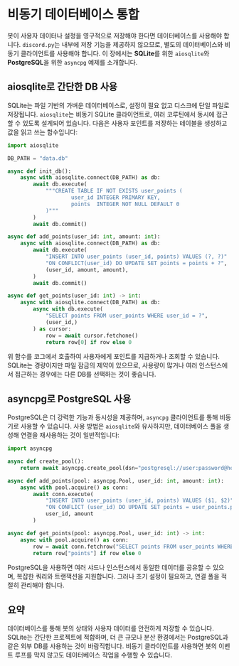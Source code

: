 # 비동기 데이터베이스 통합

봇이 사용자 데이터나 설정을 영구적으로 저장해야 한다면 데이터베이스를 사용해야 합니다. `discord.py`는 내부에 저장 기능을 제공하지 않으므로, 별도의 데이터베이스와 비동기 클라이언트를 사용해야 합니다. 이 장에서는 **SQLite**를 위한 `aiosqlite`와 **PostgreSQL**을 위한 `asyncpg` 예제를 소개합니다.

## aiosqlite로 간단한 DB 사용

SQLite는 파일 기반의 가벼운 데이터베이스로, 설정이 필요 없고 디스크에 단일 파일로 저장됩니다. `aiosqlite`는 비동기 SQLite 클라이언트로, 여러 코루틴에서 동시에 접근할 수 있도록 설계되어 있습니다. 다음은 사용자 포인트를 저장하는 테이블을 생성하고 값을 읽고 쓰는 함수입니다:

```python
import aiosqlite

DB_PATH = "data.db"

async def init_db():
    async with aiosqlite.connect(DB_PATH) as db:
        await db.execute(
            """CREATE TABLE IF NOT EXISTS user_points (
                    user_id INTEGER PRIMARY KEY,
                    points  INTEGER NOT NULL DEFAULT 0
            )"""
        )
        await db.commit()

async def add_points(user_id: int, amount: int):
    async with aiosqlite.connect(DB_PATH) as db:
        await db.execute(
            "INSERT INTO user_points (user_id, points) VALUES (?, ?)"
            "ON CONFLICT(user_id) DO UPDATE SET points = points + ?",
            (user_id, amount, amount),
        )
        await db.commit()

async def get_points(user_id: int) -> int:
    async with aiosqlite.connect(DB_PATH) as db:
        async with db.execute(
            "SELECT points FROM user_points WHERE user_id = ?",
            (user_id,)
        ) as cursor:
            row = await cursor.fetchone()
            return row[0] if row else 0
```

위 함수를 코그에서 호출하여 사용자에게 포인트를 지급하거나 조회할 수 있습니다. SQLite는 경량이지만 파일 잠금의 제약이 있으므로, 사용량이 많거나 여러 인스턴스에서 접근하는 경우에는 다른 DB를 선택하는 것이 좋습니다.

## asyncpg로 PostgreSQL 사용

PostgreSQL은 더 강력한 기능과 동시성을 제공하며, `asyncpg` 클라이언트를 통해 비동기로 사용할 수 있습니다. 사용 방법은 `aiosqlite`와 유사하지만, 데이터베이스 풀을 생성해 연결을 재사용하는 것이 일반적입니다:

```python
import asyncpg

async def create_pool():
    return await asyncpg.create_pool(dsn="postgresql://user:password@host/dbname")

async def add_points(pool: asyncpg.Pool, user_id: int, amount: int):
    async with pool.acquire() as conn:
        await conn.execute(
            "INSERT INTO user_points (user_id, points) VALUES ($1, $2)"
            "ON CONFLICT (user_id) DO UPDATE SET points = user_points.points + $2",
            user_id, amount
        )

async def get_points(pool: asyncpg.Pool, user_id: int) -> int:
    async with pool.acquire() as conn:
        row = await conn.fetchrow("SELECT points FROM user_points WHERE user_id = $1", user_id)
        return row["points"] if row else 0
```

PostgreSQL을 사용하면 여러 샤드나 인스턴스에서 동일한 데이터를 공유할 수 있으며, 복잡한 쿼리와 트랜잭션을 지원합니다. 그러나 초기 설정이 필요하고, 연결 풀을 적절히 관리해야 합니다.

## 요약

데이터베이스를 통해 봇의 상태와 사용자 데이터를 안전하게 저장할 수 있습니다. SQLite는 간단한 프로젝트에 적합하며, 더 큰 규모나 분산 환경에서는 PostgreSQL과 같은 외부 DB를 사용하는 것이 바람직합니다. 비동기 클라이언트를 사용하면 봇의 이벤트 루프를 막지 않고도 데이터베이스 작업을 수행할 수 있습니다.

